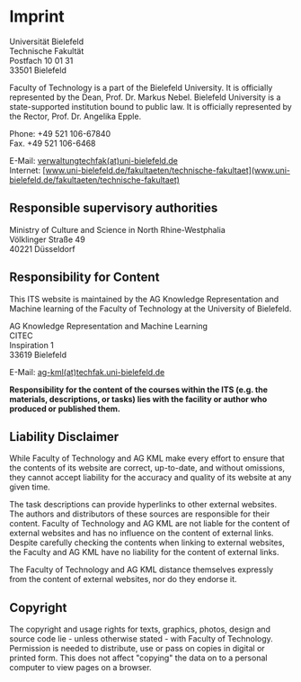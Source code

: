 # Imprint

Universität Bielefeld \
Technische Fakultät \
Postfach 10 01 31 \
33501 Bielefeld 

Faculty of Technology is a part of the Bielefeld University. It is officially represented by the Dean, Prof. Dr. Markus Nebel. Bielefeld University is a state-supported institution bound to public law. It is officially represented by the Rector, Prof. Dr. Angelika Epple. 


Phone: +49 521 106-67840 \
Fax. +49 521 106-6468 

E-Mail: [verwaltungtechfak(at)uni-bielefeld.de](verwaltungtechfak@uni-bielefeld.de) \
Internet: [www.uni-bielefeld.de/fakultaeten/technische-fakultaet](www.uni-bielefeld.de/fakultaeten/technische-fakultaet)


## Responsible supervisory authorities

Ministry of Culture and Science in North Rhine-Westphalia \
Völklinger Straße 49 \
40221 Düsseldorf

## Responsibility for Content

This ITS website is maintained by the AG Knowledge Representation and Machine learning of the Faculty of Technology at the University of Bielefeld. 

AG Knowledge Representation and Machine Learning \
CITEC \
Inspiration 1 \
33619 Bielefeld

E-Mail: [ag-kml(at)techfak.uni-bielefeld.de](ag-kml@techfak.uni-bielefeld.de) 


**Responsibility for the content of the courses within the ITS (e.g. the materials, descriptions, or tasks) lies with the facility or author who produced or published them.** 


## Liability Disclaimer

While Faculty of Technology and AG KML make every effort to ensure that the contents of its website are correct, up-to-date, and without omissions, they cannot accept liability for the accuracy and quality of its website at any given time.

The task descriptions can provide hyperlinks to other external websites. The authors and distributors of these sources are responsible for their content. Faculty of Technology and AG KML are not liable for the content of external websites and has no influence on the content of external links. 
Despite carefully checking the contents when linking to external websites, the Faculty and AG KML have no liability for the content of external links. 

The Faculty of Technology and AG KML distance themselves expressly from the content of external websites, nor do they endorse it.

## Copyright

The copyright and usage rights for texts, graphics, photos, design and source code lie - unless otherwise stated - with Faculty of Technology. Permission is needed to distribute, use or pass on copies in digital or printed form. This does not affect "copying" the data on to a personal computer to view pages on a browser.